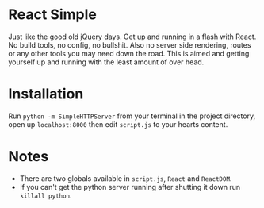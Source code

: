# React Simple

Just like the good old jQuery days. Get up and running in a flash with React. No build tools, no config, no bullshit. Also no server side rendering, routes or any other tools you may need down the road. This is aimed and getting yourself up and running with the least amount of over head.

# Installation

Run `python -m SimpleHTTPServer` from your terminal in the project directory, open up `localhost:8000` then edit `script.js` to your hearts content.

# Notes

- There are two globals available in `script.js`, `React` and `ReactDOM`.
- If you can't get the python server running after shutting it down run `killall python`.
